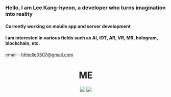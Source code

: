 
<h3>Hello, I am Lee Kang-hyeon, a developer who turns imagination into reality</h3>
<h4>Currently working on mobile app and server development</h4>
<h4>I am interested in various fields such as AI, IOT, AR, VR, MR, hologram, blockchain, etc.</h4>
email - <a href="mailto:hhhello0507@gmail.com">hhhello0507@gmail.com</a>
<div align="center">
<!--     <h1>SKILLS</h1>
    <h3>Languages</h3>
    <img src="https://img.shields.io/badge/HTML5-E34F26.svg?&style=for-the-badge&logo=HTML5&logoColor=white"/>
    <img src="https://img.shields.io/badge/CSS3-1572B6.svg?&style=for-the-badge&logo=CSS3&logoColor=white"/>
    <img src="https://img.shields.io/badge/JavaScript-F7DF1E?style=for-the-badge&logo=javascript&logoColor=black"/>
    <img src="https://img.shields.io/badge/Typescript-3178C6?style=for-the-badge&logo=Typescript&logoColor=white"/>
    <br>
    <img src="https://img.shields.io/badge/Kotlin-7F52FF.svg?&style=for-the-badge&logo=Kotlin&logoColor=white"/>
    <img src="https://img.shields.io/badge/java-007396?style=for-the-badge&logo=java&logoColor=white"/>
    <br>
    <img src="https://img.shields.io/badge/C-A8B9CC?style=for-the-badge&logo=C&logoColor=white"/>
    <img src="https://img.shields.io/badge/C++-00599C?style=for-the-badge&logo=C%2B%2B&logoColor=white"/>
    <br>
    <img src="https://img.shields.io/badge/Python-3776AB?style=for-the-badge&logo=Python&logoColor=white"/>
    <img src="https://img.shields.io/badge/Swift-F05138?style=for-the-badge&logo=Swift&logoColor=white"/>
    <img src="https://img.shields.io/badge/Go-00ADD8?style=for-the-badge&logo=Go&logoColor=white"/>
    <br>
    <img src="https://img.shields.io/badge/MySQL-4479A1?style=for-the-badge&logo=MySQL&logoColor=white"/>
    <h3>Platforms</h3>
    <img src="https://img.shields.io/badge/tailwindcss-06B6D4?style=for-the-badge&logo=tailwindcss&logoColor=white"/>
    <img src="https://img.shields.io/badge/Next.js-000000?style=for-the-badge&logo=Next.js&logoColor=white"/>
    <img src="https://img.shields.io/badge/Spring-6DB33F.svg?&style=for-the-badge&logo=Spring&logoColor=white"/>
    <img src="https://img.shields.io/badge/React-61DAFB?style=for-the-badge&logo=React&logoColor=black"/>
    <img src="https://img.shields.io/badge/Express-000000?style=for-the-badge&logo=Express&logoColor=white"/>
    <img src="https://img.shields.io/badge/node.js-339933?style=for-the-badge&logo=Node.js&logoColor=white"/>
    <h3>Tools</h3>
    <img src="https://img.shields.io/badge/Adobe Photoshop-31A8FF?style=for-the-badge&logo=Adobe Photoshop&logoColor=white"/>
    <img src="https://img.shields.io/badge/Adobe Premiere Pro-9999FF?style=for-the-badge&logo=Adobe Premiere Pro&logoColor=white"/>
    <img src="https://img.shields.io/badge/Figma-e630f0?logo=figma&logoColor=white&style=for-the-badge"/>
    <br>
    <img src="https://img.shields.io/badge/Android_Studio-3DDC84?logo=androidstudio&logoColor=white&style=for-the-badge"/>
    <img src="https://img.shields.io/badge/Postman-FF6C37?style=for-the-badge&logo=Postman&logoColor=white"/>
    <img src="https://img.shields.io/badge/PyCharm-000000?style=for-the-badge&logo=PyCharm&logoColor=white"/>
    <img src="https://img.shields.io/badge/Visual Studio Code-007ACC?style=for-the-badge&logo=Visual Studio Code&logoColor=white"/>
    <img src="https://img.shields.io/badge/WebStorm-000000?style=for-the-badge&logo=WebStorm&logoColor=white"/> 
    <img     src="https://img.shields.io/badge/Xcode-147EFB?style=for-the-badge&logo=Xcode&logoColor=white"/> -->
    <h1>ME</h1>
    <img src="http://mazassumnida.wtf/api/v2/generate_badge?boj=hhhello0507"/>
    <img src="https://github-readme-stats.vercel.app/api/top-langs/?username=bestswlkh0310&layout=compact&theme=demo">
